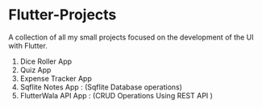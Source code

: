 # Flutter-Projects
A collection of all my  small projects focused  on the development of the UI with Flutter.

1. Dice Roller App
2. Quiz App
3. Expense Tracker App
4. Sqflite Notes App : (Sqflite Database operations)
5. FlutterWala API App : (CRUD Operations Using REST API )